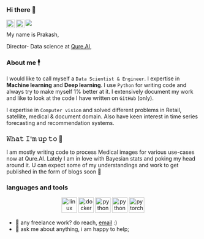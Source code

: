 ### Hi there 👋

<a href="https://twitter.com/14prakash">
  <img align="left" alt="Prakash Jay | Twitter" width="22px" src="https://raw.githubusercontent.com/peterthehan/peterthehan/master/assets/twitter.svg" />
</a>
<a href="https://www.linkedin.com/in/prakash-vanapalli-99909b3a/">
  <img align="left" alt="PrakashJay's LinkedIN" width="22px" src="https://raw.githubusercontent.com/peterthehan/peterthehan/master/assets/linkedin.svg" />
</a> 

![](https://visitor-badge.glitch.me/badge?page_id=prakashjayy)


My name is Prakash,

Director- Data science at [Qure.AI](https://qure.ai/),

### About me 🕴️
I would like to call myself a `Data Scientist & Engineer`. I expertise in **Machine learning** and **Deep learning**. I use `Python` for writing code and always try to make myself 1% better at it. I extensively document my work and like to look at the code I have written on `GitHub` (only). 

I expertise in `Computer vision` and solved different problems in Retail, satellite, medical & document domain. Also have keen interest in time series forecasting and recommendation systems. 

### 𝚆𝚑𝚊𝚝 𝙸'𝚖 𝚞𝚙 𝚝𝚘 🔨
I am mostly writing code to process Medical images for various use-cases now at Qure.AI. Lately I am in love with Bayesian stats and poking my head around it. U can expect some of my understandings and work to get published in the form of blogs soon 🤞

### languages and tools  
<p align="center">
  <img src="https://www.vectorlogo.zone/logos/linux/linux-icon.svg" alt="linux" width="40" height="40"/>
  <img src="https://www.vectorlogo.zone/logos/docker/docker-icon.svg" alt="docker" width="40" height="40"/> 
  <img src="https://www.vectorlogo.zone/logos/python/python-icon.svg" alt="python" width="40" height="40"/>
  <img src="https://www.vectorlogo.zone/logos/git-scm/git-scm-icon.svg" alt="python" width="40" height="40"/>
  <img src="https://www.vectorlogo.zone/logos/pytorch/pytorch-icon.svg" alt="pytorch" width="40" height="40"/> 
</p>

- 💼 any freelance work? do reach, [email](mailto:prakashjyy@gmail.com) :)
- 💬 ask me about anything, i am happy to help;

<!--
**prakashjayy/prakashjayy** is a ✨ _special_ ✨ repository because its `README.md` (this file) appears on your GitHub profile.

Here are some ideas to get you started:

- 🔭 I’m currently working on ...
- 🌱 I’m currently learning ...
- 👯 I’m looking to collaborate on ...
- 🤔 I’m looking for help with ...
- 💬 Ask me about ...
- 📫 How to reach me: ...
- 😄 Pronouns: ...
- ⚡ Fun fact: ...
-->
